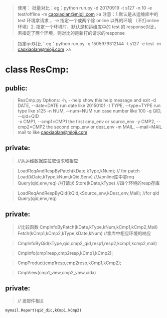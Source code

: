> 使用：
> 批量对比：eg：python run.py -d 20170919 -t s127 -n 10 -e test/offline -m caoxiaolan@mioji.com >a
	  注意：1.默认是从运维库中的 test 环境拿请求 ，-e 指定一个或两个除 online 以外的环境 （不打online环境）2. 指定一个环境时，默认是和运维库中的 test 的 response对比，若指定了两个环境，则对比的是新打的请求的response
	
> 指定qid对比：eg：python run.py -q 1505979312144 -t s127 -e test -m caoxiaolan@mioji.com >a 

# class ResCmp: 
## public:
> ResCmp.py
    Options:
  -h, --help            show this help message and exit
  -d DATE, --date=DATE  run date like 20150101
  -t TYPE, --type=TYPE  run type like s125
  -n NUM, --num=NUM     run case number like 100
  -q QID, --qid=QID     
  -x CMP1, --cmp1=CMP1  the first cmp_env or source_env
  -y CMP2, --cmp2=CMP2  the second cmp_env or dest_env
  -m MAIL, --mail=MAIL  mail to like caoxiaolan@mioji.com


## private:

> //从运维数据库拉取请求和相应

> LoadReqAndRespByPatch(kDate,kType,kNum);  // for patch
    Load(kDate,kType,kNum,kQid,Senv)    //从online库中拿req
    Query(qid,env,req)                  //打请求
    Store(kDate,kType)                  //四个环境的resp存库

> LoadReqAndRespByQid(kQid,kSource_env,kDest_env,Mail);    //for qid
    Query(qid,env,req)

## private:

> //比较函数
> CmpInfoByPatch(kDate,kType,kNum,kCmp1,kCmp2,Mail)
    Fetch(kCmp1,kCmp2,kType,kDate,kNum)  //拿库中相应环境的响应

> CmpInfoByQid(kType,qid,cmp2_qid,resp1,resp2,kcmp1,kcmp2,mail)

> CmpInfo(cmp1resp,cmp2resp,kCmp1,kCmp2);

> CmpProduct(cmp1resp,cmp2resp,kCmp1,kCmp2);

> CmpView(cmp1_view,cmp2_view,cidx)


## private:

> // 发邮件相关

    mymail.Report(qid_dic,kCmp1,kCmp2)



